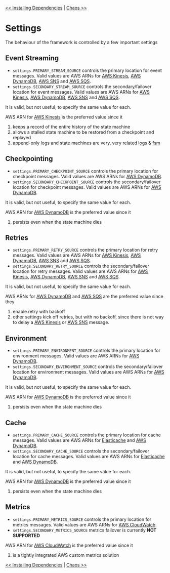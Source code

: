<!--
Copyright 2016-2018 Workiva Inc.

Licensed under the Apache License, Version 2.0 (the "License");
you may not use this file except in compliance with the License.
You may obtain a copy of the License at

    http://www.apache.org/licenses/LICENSE-2.0

Unless required by applicable law or agreed to in writing, software
distributed under the License is distributed on an "AS IS" BASIS,
WITHOUT WARRANTIES OR CONDITIONS OF ANY KIND, either express or implied.
See the License for the specific language governing permissions and
limitations under the License.
-->

[<< Installing Dependencies](INSTALL.md) | [Chaos >>](CHAOS.md)

# Settings

The behaviour of the framework is controlled by a few important settings

## Event Streaming

* `settings.PRIMARY_STREAM_SOURCE` controls the primary location for event messages. Valid values are AWS ARNs for [AWS Kinesis](https://aws.amazon.com/kinesis/), [AWS DynamoDB](https://aws.amazon.com/dynamodb/), [AWS SNS](https://aws.amazon.com/sns/) and [AWS SQS](https://aws.amazon.com/sqs/).
* `settings.SECONDARY_STREAM_SOURCE` controls the secondary/failover location for event messages. Valid values are AWS ARNs for [AWS Kinesis](https://aws.amazon.com/kinesis/), [AWS DynamoDB](https://aws.amazon.com/dynamodb/), [AWS SNS](https://aws.amazon.com/sns/) and [AWS SQS](https://aws.amazon.com/sqs/).

It is valid, but not useful, to specify the same value for each. 

AWS ARN for [AWS Kinesis](https://aws.amazon.com/kinesis/) is the preferred value since it 

1. keeps a record of the entire history of the state machine
2. allows a stalled state machine to be restored from a checkpoint and replayed
3. append-only logs and state machines are very, very related [logs](https://engineering.linkedin.com/distributed-systems/log-what-every-software-engineer-should-know-about-real-time-datas-unifying) & [fsm](https://www.cs.cornell.edu/fbs/publications/smsurvey.pdf)

## Checkpointing

* `settings.PRIMARY_CHECKPOINT_SOURCE` controls the primary location for checkpoint messages. Valid values are AWS ARNs for [AWS DynamoDB](https://aws.amazon.com/dynamodb/).
* `settings.SECONDARY_CHECKPOINT_SOURCE` controls the secondary/failover location for checkpoint messages. Valid values are AWS ARNs for [AWS DynamoDB](https://aws.amazon.com/dynamodb/).

It is valid, but not useful, to specify the same value for each. 

AWS ARN for [AWS DynamoDB](https://aws.amazon.com/dynamodb/) is the preferred value since it 

1. persists even when the state machine dies

## Retries

* `settings.PRIMARY_RETRY_SOURCE` controls the primary location for retry messages. Valid values are AWS ARNs for [AWS Kinesis](https://aws.amazon.com/kinesis/), [AWS DynamoDB](https://aws.amazon.com/dynamodb/), [AWS SNS](https://aws.amazon.com/sns/) and [AWS SQS](https://aws.amazon.com/sqs/).
* `settings.SECONDARY_RETRY_SOURCE` controls the secondary/failover location for retry messages. Valid values are AWS ARNs for [AWS Kinesis](https://aws.amazon.com/kinesis/), [AWS DynamoDB](https://aws.amazon.com/dynamodb/), [AWS SNS](https://aws.amazon.com/sns/) and [AWS SQS](https://aws.amazon.com/sqs/).

It is valid, but not useful, to specify the same value for each. 

AWS ARNs for [AWS DynamoDB](https://aws.amazon.com/dynamodb/) and [AWS SQS](https://aws.amazon.com/sqs/) are the preferred value since they

1. enable retry with backoff
2. other settings kick off retries, but with no backoff, since there is not way to delay a [AWS Kinesis](https://aws.amazon.com/kinesis/) or [AWS SNS](https://aws.amazon.com/sns/) message.

## Environment

* `settings.PRIMARY_ENVIRONMENT_SOURCE` controls the primary location for environment messages. Valid values are AWS ARNs for [AWS DynamoDB](https://aws.amazon.com/dynamodb/).
* `settings.SECONDARY_ENVIRONMENT_SOURCE` controls the secondary/failover location for environment messages. Valid values are AWS ARNs for [AWS DynamoDB](https://aws.amazon.com/dynamodb/).

It is valid, but not useful, to specify the same value for each. 

AWS ARN for [AWS DynamoDB](https://aws.amazon.com/dynamodb/) is the preferred value since it 

1. persists even when the state machine dies

## Cache

* `settings.PRIMARY_CACHE_SOURCE` controls the primary location for cache messages. Valid values are AWS ARNs for [Elasticache](https://aws.amazon.com/elasticache/) and [AWS DynamoDB](https://aws.amazon.com/dynamodb/).
* `settings.SECONDARY_CACHE_SOURCE` controls the secondary/failover location for cache messages. Valid values are AWS ARNs for [Elasticache](https://aws.amazon.com/elasticache/) and [AWS DynamoDB](https://aws.amazon.com/dynamodb/).

It is valid, but not useful, to specify the same value for each. 

AWS ARN for [AWS DynamoDB](https://aws.amazon.com/dynamodb/) is the preferred value since it 

1. persists even when the state machine dies

## Metrics

* `settings.PRIMARY_METRICS_SOURCE` controls the primary location for metrics messages. Valid values are AWS ARNs for [AWS CloudWatch](https://aws.amazon.com/cloudwatch/).
* `settings.SECONDARY_METRICS_SOURCE` metrics failover is currently **NOT SUPPORTED**

AWS ARN for [AWS CloudWatch](https://aws.amazon.com/cloudwatch/) is the preferred value since it 

1. is a tightly integrated AWS custom metrics solution

[<< Installing Dependencies](INSTALL.md) | [Chaos >>](CHAOS.md)
